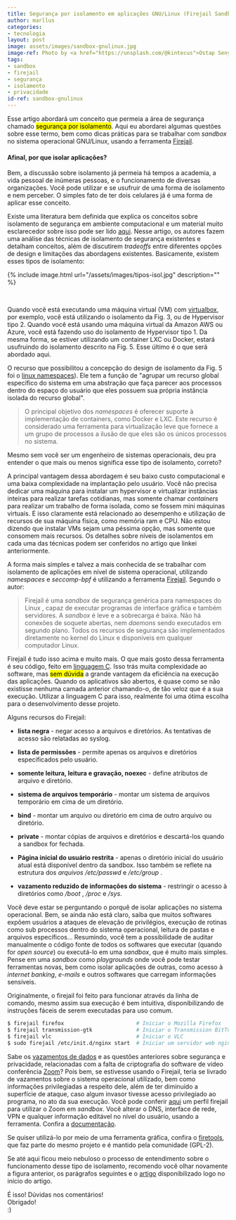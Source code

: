 ```yaml
---
title: Segurança por isolamento em aplicações GNU/Linux (Firejail Sandbox)
author: marllus
categories:
- tecnologia
layout: post
image: assets/images/sandbox-gnulinux.jpg
image-ref: Photo by <a href="https://unsplash.com/@kintecus">Ostap Senyuk</a>
tags:
- sandbox
- firejail
- segurança
- isolamento
- privacidade
id-ref: sandbox-gnulinux
---
```


Esse artigo abordará um conceito que permeia a área de segurança chamado <mark>segurança por isolamento</mark>. Aqui eu abordarei algumas questões sobre esse termo, bem como dicas práticas para se trabalhar com *sandbox* no sistema operacional GNU/Linux, usando a ferramenta [Firejail](https://firejail.wordpress.com/).

#### Afinal, por que isolar aplicações?

Bem, a discussão sobre isolamento já permeia há tempos a academia, a vida pessoal de inúmeras pessoas, e o funcionamento de diversas organizações. Você pode utilizar e se usufruir de uma forma de isolamento e nem perceber. O simples fato de ter dois celulares já é uma forma de aplicar esse conceito.

Existe uma literatura bem definida que explica os conceitos sobre isolamento de segurança em ambiente computacional e um material muito esclarecedor sobre isso pode ser lido [aqui](https://dance.csc.ncsu.edu/papers/CSUR2016.pdf). Nesse artigo, os autores fazem uma análise das técnicas de isolamento de segurança existentes e detalham conceitos, além de discutirem *tradeoffs* entre diferentes opções de design e limitações das abordagens existentes. Basicamente, existem esses tipos de isolamento: 

{% include image.html url="/assets/images/tipos-isol.jpg" description="" %}

<br>

Quando você está executando uma máquina virtual (VM) com [virtualbox](https://www.virtualbox.org/), por exemplo, você está utilizando o isolamento da Fig. 3, ou de Hypervisor tipo 2. Quando você está usando uma máquina virtual da Amazon AWS ou Azure, você está fazendo uso do isolamento de Hypervisor tipo 1. Da mesma forma, se estiver utilizando um container LXC ou Docker, estará usufruindo do isolamento descrito na Fig. 5. Esse último é o que será abordado aqui.

 O recurso que possibilitou a concepção do design de isolamento da Fig. 5 foi o [linux namespaces](https://lwn.net/Articles/531114/)). Ele tem a função de "agrupar um recurso global específico do sistema em uma abstração que faça parecer aos processos dentro do espaço do usuário que eles possuem sua própria instância isolada do recurso global". 

> O principal objetivo dos *namespaces* é oferecer suporte à implementação de containers, como Docker e LXC. Este recurso é considerado uma ferramenta para virtualização leve que fornece a um grupo de processos a ilusão de que eles são os únicos processos no sistema.

Mesmo sem você ser um engenheiro de sistemas operacionais, deu pra entender o que mais ou menos significa esse tipo de isolamento, correto?

A principal vantagem dessa abordagem é seu baixo custo computacional e uma baixa complexidade na implantação pelo usuário. Você não precisa dedicar uma máquina para instalar um hypervisor e virtualizar instâncias inteiras para realizar tarefas cotidianas, mas somente chamar *containers* para realizar um trabalho de forma isolada, como se fossem mini máquinas virtuais. E isso claramente está relacionado ao desempenho e utilização de recursos de sua máquina física, como memória ram e CPU. Não estou dizendo que instalar VMs sejam uma péssima opção, mas somente que consomem mais recursos. Os detalhes sobre níveis de isolamentos em cada uma das técnicas podem ser conferidos no artigo que linkei anteriormente.

A forma mais simples e talvez a mais conhecida de se trabalhar com isolamento de aplicações em nível de sistema operacional, utilizando *namespaces* e *seccomp-bpf* é utilizando a ferramenta [Firejail](https://firejail.wordpress.com/). Segundo o autor:

> Firejail é uma *sandbox* de segurança genérica para namespaces do Linux , capaz de executar programas de interface gráfica e também servidores. A *sandbox* é leve e a sobrecarga é baixa. Não há conexões de soquete abertas, nem *daemons* sendo executados em segundo plano. Todos os recursos de segurança são implementados diretamente no kernel do Linux e disponíveis em qualquer computador Linux.

Firejail é tudo isso acima e muito mais. O que mais gosto dessa ferramenta é seu código, feito em [linguagem C](https://pt.wikipedia.org/wiki/C_(linguagem_de_programa%C3%A7%C3%A3o)). Isso trás muita complexidade ao software, mas <mark>sem dúvida</mark> a grande vantagem da eficiência na execução das aplicações. Quando os aplicativos são abertos, é quase como se não existisse nenhuma camada anterior chamando-o, de tão veloz que é a sua execução. Utilizar a linguagem C para isso, realmente foi uma ótima escolha para o desenvolvimento desse projeto.

Alguns recursos do Firejail:

- **lista negra** - negar acesso a arquivos e diretórios. As tentativas de acesso são relatadas ao syslog.

- **lista de permissões** - permite apenas os arquivos e diretórios especificados pelo usuário.

- **somente leitura, leitura e gravação, noexec** - define atributos de arquivo e diretório.

- **sistema de arquivos temporário** - montar um sistema de arquivos temporário em cima de um diretório.

- **bind** - montar um arquivo ou diretório em cima de outro arquivo ou diretório.

- **private** - montar cópias de arquivos e diretórios e descartá-los quando a sandbox for fechada.

- **Página inicial do usuário restrita** - apenas o diretório inicial do usuário atual está disponível dentro da sandbox. Isso também se reflete na estrutura dos *arquivos /etc/passwd* e */etc/group* .

- **vazamento reduzido de informações do sistema** - restringir o acesso à diretórios como */boot* , */proc* e */sys*.

Você deve estar se perguntando o porquê de isolar aplicações no sistema operacional. Bem, se ainda não está claro, saiba que muitos softwares expõem usuários a ataques de elevação de privilégios, execução de rotinas como sub processos dentro do sistema operacional, leitura de pastas e arquivos específicos... Resumindo, você tem a possibilidade de auditar manualmente o código fonte de todos os softwares que executar (quando for *open source*) ou executá-lo em uma *sandbox*, que é muito mais simples. Pense em uma *sandbox* como *playgrounds* onde você pode testar ferramentas novas, bem como isolar aplicações de outras, como acesso à *internet banking*, *e-mails* e outros softwares que carregam informações sensíveis.

Originalmente, o firejail foi feito para funcionar através da linha de comando, mesmo assim sua execução é bem intuitiva, disponibilizando de instruções fáceis de serem executadas para uso comum.

```bash
$ firejail firefox                       # Iniciar o Mozilla Firefox
$ firejail transmission-gtk              # Iniciar o Transmission BitTorrent 
$ firejail vlc                           # Iniciar o VLC
$ sudo firejail /etc/init.d/nginx start  # Iniciar um servidor web nginx
```

Sabe os [vazamentos de dados](https://canaltech.com.br/seguranca/vazamento-de-dados-do-zoom-compromete-mais-de-500-mil-usuarios-163316/) e as questões anteriores sobre segurança e privacidade, relacionadas com a falta de criptografia do software de vídeo conferência [Zoom](https://zoom.us/pt-pt/meetings.html)? Pois bem, se estivesse usando o Firejail, teria se livrado de vazamentos sobre o sistema operacional utilizado, bem como informações privilegiadas a respeito dele, além de ter diminuído a superfície de ataque, caso algum invasor tivesse acesso privilegiado ao programa, no ato da sua execução. Você pode conferir [aqui](https://github.com/alexjung/Run-Zoom-in-a-Sandbox) um perfil firejail para utilizar o Zoom em *sandbox*. Você alterar o DNS, interface de rede, VPN e qualquer informação editável no nível do usuário, usando a ferramenta. Confira a [documentação](https://firejail.wordpress.com/documentation-2/).

Se quiser utilizá-lo por meio de uma ferramenta gráfica, confira o [firetools](https://github.com/netblue30/firetools), que faz parte do mesmo projeto e é mantido pela comunidade (GPL-2). 

Se até aqui ficou meio nebuloso o processo de entendimento sobre o funcionamento desse tipo de isolamento, recomendo você olhar novamente a figura anterior, os parágrafos seguintes e o [artigo](https://dance.csc.ncsu.edu/papers/CSUR2016.pdf) disponibilizado logo no início do artigo.

É isso! Dúvidas nos comentários!<br>Obrigado! <br>:)
